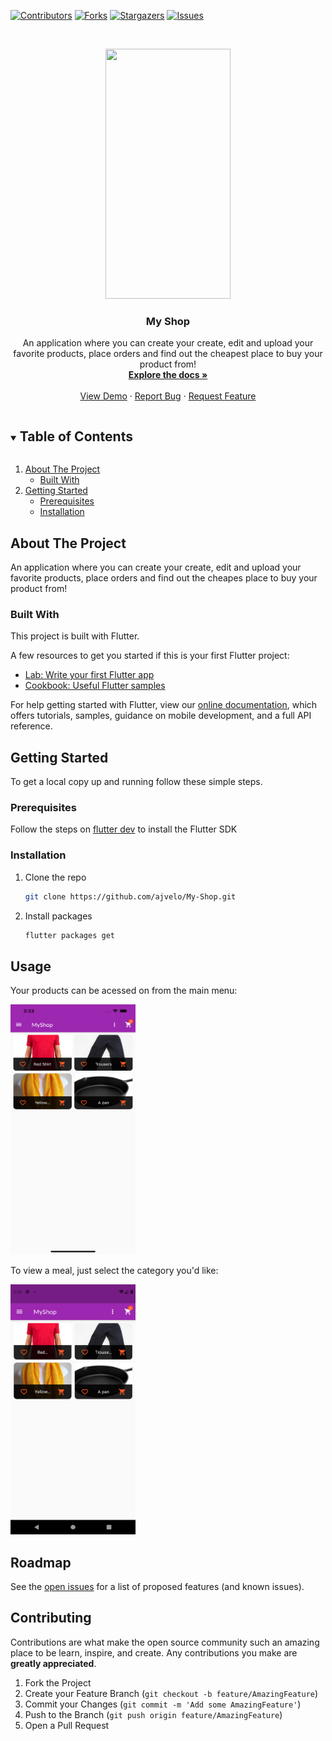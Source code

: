 [![Contributors][contributors-shield]][contributors-url]
[![Forks][forks-shield]][forks-url]
[![Stargazers][stars-shield]][stars-url]
[![Issues][issues-shield]][issues-url]

<br />
<p align="center">
  <a href="https://github.com/ajvelo/My-Shop/">
  <img src="images/ios.gif" width="200" height="400" />
  </a>

  <h3 align="center">My Shop</h3>

  <p align="center">
  An application where you can create your create, edit and upload your favorite products, place orders and find out the cheapest place to buy your product from!
    <br />
    <a href="https://github.com/ajvelo/My-Shop"><strong>Explore the docs »</strong></a>
    <br />
    <br />
    <a href="https://github.com/ajvelo/My-Shop">View Demo</a>
    ·
    <a href="https://github.com/ajvelo/My-Shop/issues">Report Bug</a>
    ·
    <a href="https://github.com/ajvelo/My-Shop/issues">Request Feature</a>
  </p>
</p>



<!-- TABLE OF CONTENTS -->
<details open="open">
  <summary><h2 style="display: inline-block">Table of Contents</h2></summary>
  <ol>
    <li>
      <a href="#about-the-project">About The Project</a>
      <ul>
        <li><a href="#built-with">Built With</a></li>
      </ul>
    </li>
    <li>
      <a href="#getting-started">Getting Started</a>
      <ul>
        <li><a href="#prerequisites">Prerequisites</a></li>
        <li><a href="#installation">Installation</a></li>
      </ul>
    </li>
  </ol>
</details>



<!-- ABOUT THE PROJECT -->
## About The Project

An application where you can create your create, edit and upload your favorite products, place orders and find out the cheapes place to buy your product from!


### Built With

This project is built with Flutter.

A few resources to get you started if this is your first Flutter project:

- [Lab: Write your first Flutter app](https://flutter.dev/docs/get-started/codelab)
- [Cookbook: Useful Flutter samples](https://flutter.dev/docs/cookbook)

For help getting started with Flutter, view our
[online documentation](https://flutter.dev/docs), which offers tutorials,
samples, guidance on mobile development, and a full API reference.



<!-- GETTING STARTED -->
## Getting Started

To get a local copy up and running follow these simple steps.

### Prerequisites

Follow the steps on [flutter dev](https://flutter.dev/) to install the Flutter SDK

### Installation

1. Clone the repo
   ```sh
   git clone https://github.com/ajvelo/My-Shop.git
   ```
2. Install packages
   ```sh
   flutter packages get
   ```

## Usage

Your products can be acessed on from the main menu:

<img src="images/ios-screenshot.png" alt="Main" width="200" height="400">

To view a meal, just select the category you'd like:

<img src="images/android-screenshot.png" alt="Main" width="200" height="400">


<!-- ROADMAP -->
## Roadmap

See the [open issues](https://github.com/ajvelo/My-Shop/issues) for a list of proposed features (and known issues).



<!-- CONTRIBUTING -->
## Contributing

Contributions are what make the open source community such an amazing place to be learn, inspire, and create. Any contributions you make are **greatly appreciated**.

1. Fork the Project
2. Create your Feature Branch (`git checkout -b feature/AmazingFeature`)
3. Commit your Changes (`git commit -m 'Add some AmazingFeature'`)
4. Push to the Branch (`git push origin feature/AmazingFeature`)
5. Open a Pull Request



[contributors-shield]: https://img.shields.io/github/contributors/ajvelo/My-Shop.svg?style=for-the-badge
[contributors-url]: https://github.com/ajvelo/My-Shop/graphs/contributors
[forks-shield]: https://img.shields.io/github/forks/ajvelo/My-Shop.svg?style=for-the-badge
[forks-url]: https://github.com/ajvelo/My-Shop/network/members
[stars-shield]: https://img.shields.io/github/stars/ajvelo/My-Shop.svg?style=for-the-badge
[stars-url]: https://github.com/ajvelo/My-Shop/stargazers
[issues-shield]: https://img.shields.io/github/issues/ajvelo/My-Shop.svg?style=for-the-badge
[issues-url]: https://github.com/ajvelo/My-Shop/issues
